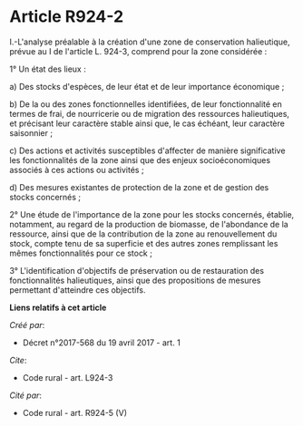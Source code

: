 # Article R924-2

I.-L'analyse préalable à la création d'une zone de conservation halieutique, prévue au I de l'article L. 924-3, comprend pour
la zone considérée : 

1° Un état des lieux : 

a) Des stocks d'espèces, de leur état et de leur importance économique ; 

b) De la ou des zones fonctionnelles identifiées, de leur fonctionnalité en termes de frai, de nourricerie ou de migration
des ressources halieutiques, et précisant leur caractère stable ainsi que, le cas échéant, leur caractère saisonnier ; 

c) Des actions et activités susceptibles d'affecter de manière significative les fonctionnalités de la zone ainsi que des
enjeux socioéconomiques associés à ces actions ou activités ; 

d) Des mesures existantes de protection de la zone et de gestion des stocks concernés ; 

2° Une étude de l'importance de la zone pour les stocks concernés, établie, notamment, au regard de la production de
biomasse, de l'abondance de la ressource, ainsi que de la contribution de la zone au renouvellement du stock, compte tenu de
sa superficie et des autres zones remplissant les mêmes fonctionnalités pour ce stock ; 

3° L'identification d'objectifs de préservation ou de restauration des fonctionnalités halieutiques, ainsi que des
propositions de mesures permettant d'atteindre ces objectifs.

**Liens relatifs à cet article**

_Créé par_:

  - Décret n°2017-568 du 19 avril 2017 - art. 1

_Cite_:

  - Code rural - art. L924-3

_Cité par_:

  - Code rural - art. R924-5 (V)
